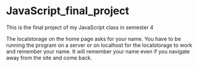 # JavaScript_final_project
This is the final project of my JavaScript class in semester 4

The localstorage on the home page asks for your name. You have to be running the program on a server or on localhost for the localstorage to work and remember your name. It will remember your name even if you navigate away from the site and come back. 
